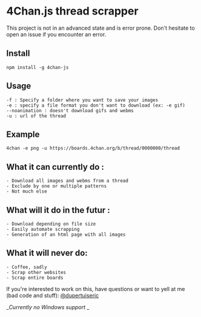 # 4Chan.js thread scrapper

This project is not in an advanced state and is error prone. Don't hesitate to open an issue if you encounter an error.

## Install

    npm install -g 4chan-js

## Usage

    -f : Specify a folder where you want to save your images
    -e : specify a file format you don't want to download (ex: -e gif)
    --noanimation : doesn't download gifs and webms
    -u : url of the thread

## Example

    4chan -e png -u https://boards.4chan.org/b/thread/0000000/thread


## What it can currently do :
    - Download all images and webms from a thread
    - Exclude by one or multiple patterns
    - Not much else

## What will it do in the futur :
    - Download depending on file size
    - Easily automate scrapping
    - Generation of an html page with all images

## What it will never do:
    - Coffee, sadly
    - Scrap other websites
    - Scrap entire boards

If you're interested to work on this, have questions or want to yell at me (bad code and stuff): [@dupertuiseric](https://twitter.com/dupertuiseric)

__Currently no Windows support_
_
